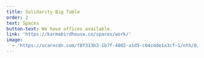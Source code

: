 ```yaml
---
title: Solidarity Big Table
order: 2
text: Spaces
button-text: We have offices available.
link: 'https://karmabirdhouse.co/spaces/work/'
image:
  - 'https://ucarecdn.com/f8f313b3-1b7f-4802-a1d5-c04cdde1a3cf~1/nth/0/'
---
```


